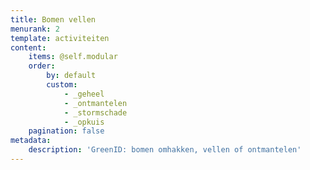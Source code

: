 ```yaml
---
title: Bomen vellen
menurank: 2
template: activiteiten
content:
    items: @self.modular
    order:
        by: default
        custom:
            - _geheel
            - _ontmantelen
            - _stormschade
            - _opkuis
    pagination: false
metadata:
    description: 'GreenID: bomen omhakken, vellen of ontmantelen'
---
```


